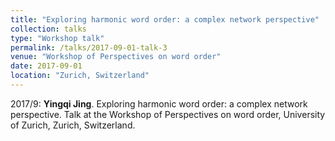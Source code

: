 ```yaml
---
title: "Exploring harmonic word order: a complex network perspective"
collection: talks
type: "Workshop talk"
permalink: /talks/2017-09-01-talk-3
venue: "Workshop of Perspectives on word order"
date: 2017-09-01
location: "Zurich, Switzerland"
---
```


2017/9: **Yingqi Jing**. Exploring harmonic word order: a complex network perspective. Talk at the Workshop of Perspectives on word order, University of Zurich, Zurich, Switzerland.